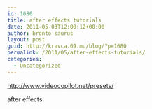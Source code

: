 ```yaml
---
id: 1680
title: after effects tutorials
date: 2011-05-03T12:00:12+00:00
author: bronto saurus
layout: post
guid: http://kravca.69.mu/blog/?p=1680
permalink: /2011/05/after-effects-tutorials/
categories:
  - Uncategorized
---
```

<http://www.videocopilot.net/presets/>

after effects